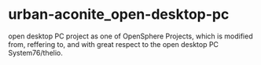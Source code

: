 # urban-aconite_open-desktop-pc
open desktop PC project as one of OpenSphere Projects, which is modified from, reffering to, and with great respect to the open desktop PC System76/thelio.
